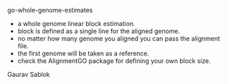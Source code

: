 go-whole-genome-estimates

- a whole genome linear block estimation. 
- block is defined as a single line for the aligned genome. 
- no matter how many genome you aligned you can pass the alignment file.
- the first genome will be taken as a reference. 
- check the AlignmentGO package for defining your own block size. 

Gaurav Sablok

